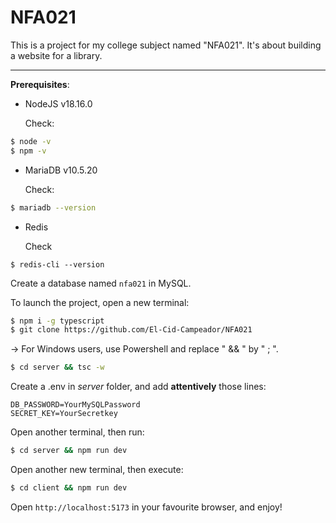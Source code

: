 # NFA021

This is a project for my college subject named "NFA021". It's about building a website for a library.

---

**Prerequisites**:

* NodeJS v18.16.0

    Check:

```bash
$ node -v
$ npm -v
```

* MariaDB v10.5.20

    Check:

```bash
$ mariadb --version
```

* Redis

    Check

```$bash
$ redis-cli --version
```

Create a database named `nfa021` in MySQL.

To launch the project, open a new terminal:

```bash
$ npm i -g typescript
$ git clone https://github.com/El-Cid-Campeador/NFA021
```

-> For Windows users, use Powershell and replace " && " by " ; ".

```bash
$ cd server && tsc -w
```

Create a .env in *server* folder, and add **attentively** those lines:

```.env
DB_PASSWORD=YourMySQLPassword
SECRET_KEY=YourSecretkey
```

Open another terminal, then run:

```bash
$ cd server && npm run dev
```

Open another new terminal, then execute:

```bash
$ cd client && npm run dev
```

Open `http://localhost:5173` in your favourite browser, and enjoy!
